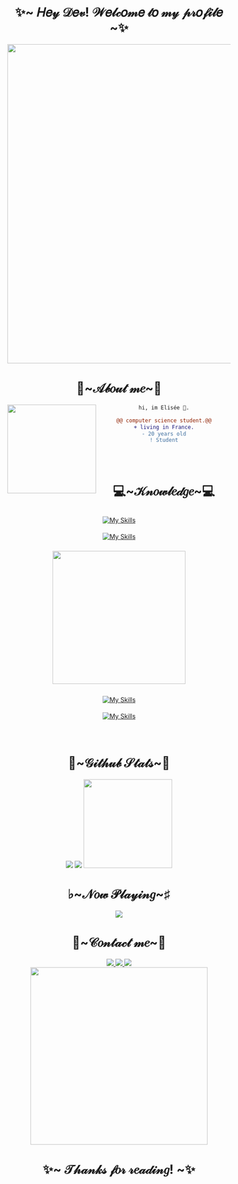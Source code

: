 <body>
  <h1 align="center">✨~ 𝐻𝑒𝓎 𝒟𝑒𝓋! 𝒲𝑒𝓁𝒸𝑜𝓂𝑒 𝓉𝑜 𝓂𝓎 𝓅𝓇𝑜𝒻𝒾𝓁𝑒  ~✨</h1>
  
<div align="center">
  <img width="720" height="auto" src=https://64.media.tumblr.com/d0c4d9589a95b7057aaa550e5005e7d8/tumblr_nstg33QNmh1tydz8to1_500.gif>
</div>
  
 
<h1 align="center">🦊~𝒜𝒷𝑜𝓊𝓉 𝓂𝑒~🦊</h1>
  
<div align="center">
<img align="left" height="200" src="https://media.giphy.com/media/ao9DUiTKH60XS/giphy.gif"/>

```diff
hi, im Elisée 🔮.

@@ computer science student.@@
+ living in France.
- 20 years old
! Student
```
 </div>
 
 <br>
 <br>
  
 <h1 align="center">💻~𝒦𝓃𝑜𝓌𝓁𝑒𝒹𝑔𝑒~💻</h1>
 
 <div align=center>
 <p>
      <a href="https://skillicons.dev">
        <img style="margin: 10px"src="https://skillicons.dev/icons?i=bash,linux,latex,discord,docker&perline=8"alt="My Skills"/> 
       <br>
        <img style="margin: 10px"src="https://skillicons.dev/icons?i=github,blender,discord,idea,visualstudio,vscode,eclipse,qt&perline=8"alt="My Skills"/> 
       <br>
    </a>
</p>
 <img width="auto" height="300" src=https://external-preview.redd.it/ZweguEb4QM39MMVCD1RS7IYTxb3yUsEtMpTjMDlBsHA.gif?s=41a18b21d7a3bb44e0756956482a56a6e3c7de97> <a href="https://skillicons.dev">
  
 <br>
       
 <p>      
       <a href="https://skillicons.dev">
        <img style="margin: 10px"src="https://skillicons.dev/icons?i=java,py,c,cpp,cs,dotnet&perline=8"alt="My Skills"/> 
       <br>
        <img style="margin: 10px"src="https://skillicons.dev/icons?i=css,html,javascript,php,sqlite,mysql&perline=8"alt="My Skills"/> 
       </a>
     
</p>
   </div>
 <br>
   
  <h1 align="center">🐣~𝒢𝒾𝓉𝒽𝓊𝒷 𝒮𝓉𝒶𝓉𝓈~🐣</h1>
  
<div align="center">
  <img src="https://github-readme-stats.vercel.app/api?username=EliseeLeydier&hide_border=true&theme=radical&show_icons=true" />
  <img src="https://github-readme-stats.vercel.app/api/top-langs/?username=EliseeLeydier&hide_border=true&theme=radical&langs_count=6)" />
 <img height="200" src="https://i.pinimg.com/originals/70/84/f1/7084f1a3cb53af935bd63eaecaa39990.gif"/>
 </div> 
  
<h1 align="center">♭~𝒩𝑜𝓌 𝒫𝓁𝒶𝓎𝒾𝓃𝑔~♯</h1>
  
<div align="center">

<img src="https://now-play.vercel.app/api/generate?uid=99570831-c087-4f31-b7f7-2c3584f6624a&bar&theme=dark"/>
<!-- ![now playing](https://now-play.vercel.app/api/generate?uid=99570831-c087-4f31-b7f7-2c3584f6624a) -->
 </div>

  <h1 align="center">🌸~𝒞𝑜𝓃𝓉𝒶𝒸𝓉 𝓂𝑒~🌸</h1>
  
  <div align="center">
  <a href="https://www.linkedin.com/in/elisee-leydier-34b011223/">
  <img src="https://img.shields.io/badge/LinkedIn-0077B5?style=for-the-badge&logo=linkedin&logoColor=white" target="_blank" rel="noopener noreferrer">
  </a>
  <a href="https://github.com/EliseeLeydier">
  <img src="https://img.shields.io/badge/-GitHub-181717?style=for-the-badge&logo=GitHub&logoColor=white'" target="_blank" rel="noopener noreferrer">
  </a>
  <a href="https://discord.gg/[calliouxes]#2043" >
  <img src="https://img.shields.io/badge/Discord-7289DA?style=for-the-badge&logo=discord&logoColor=white" target="_blank" rel="noopener noreferrer">
  </a>
  <br>
  <img src="https://media.tenor.com/1bHd8IYsNToAAAAC/amaama-to-inazuma-tsumugi.gif" width="400" height="auto">
</div>
  
  <h1 align="center">✨~ 𝒯𝒽𝒶𝓃𝓀𝓈 𝒻𝑜𝓇 𝓇𝑒𝒶𝒹𝒾𝓃𝑔! ~✨</h1>
 
  </body>
